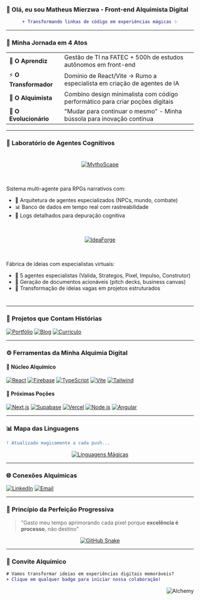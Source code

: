 ### 🌌 Olá, eu sou Matheus Mierzwa - Front-end Alquimista Digital 

<div align="center">
  
```diff
+ Transformando linhas de código em experiências mágicas ✨
```
</div>

---

### 🚀 **Minha Jornada em 4 Atos** 

|   |   |
|---|---|
| 🔮 **O Aprendiz** | Gestão de TI na FATEC + 500h de estudos autônomos em front-end |
| ⚡ **O Transformador** | Domínio de React/Vite -> Rumo a especialista em criação de agentes de IA |
| 🧪 **O Alquimista** | Combino design minimalista com código performático para criar poções digitais |
| 🌊 **O Evolucionário** | "Mudar para continuar o mesmo" - Minha bússola para inovação contínua |

---

### 🧠 **Laboratório de Agentes Cognitivos**
<div align="center" style="display: grid; grid-template-columns: repeat(auto-fit, minmax(300px, 1fr)); gap: 20px; margin: 25px 0">

[![MythoScape](https://custom-icon-badges.demolab.com/badge/🐉_MythoScape-000?logo=dragon&logoColor=white&style=for-the-badge)](https://github.com/MierzwaMatheus/mythoscape)
<div align="left">
  <p>Sistema multi-agente para RPGs narrativos com:</p>
  <ul>
    <li>🔄 Arquitetura de agentes especializados (NPCs, mundo, combate)</li>
    <li>📊 Banco de dados em tempo real com rastreabilidade</li>
    <li>📝 Logs detalhados para depuração cognitiva</li>
  </ul>
</div>

[![IdeaForge](https://custom-icon-badges.demolab.com/badge/🚀_IdeaForge-000?logo=lightbulb&logoColor=white&style=for-the-badge)](https://github.com/MierzwaMatheus/ideaforge-ia)
<div align="left">
  <p>Fábrica de ideias com especialistas virtuais:</p>
  <ul>
    <li>👥 5 agentes especialistas (Valida, Strategos, Pixel, Impulso, Construtor)</li>
    <li>📄 Geração de documentos acionáveis (pitch decks, business canvas)</li>
    <li>🎯 Transformação de ideias vagas em projetos estruturados</li>
  </ul>
</div>

</div>

---

### 💼 **Projetos que Contam Histórias**
[![Portfólio](https://custom-icon-badges.demolab.com/badge/✨_Portfólio_Imersivo-000?logo=eye&logoColor=white&style=for-the-badge)](https://matheus-mierzwa.web.app/portfolio)
[![Blog](https://custom-icon-badges.demolab.com/badge/📚_Blog_Conceitual-000?logo=book&logoColor=white&style=for-the-badge)](https://matheus-mierzwa.web.app/blog)
[![Currículo](https://custom-icon-badges.demolab.com/badge/📜_CV_Dinâmico-000?logo=file-pdf&logoColor=white&style=for-the-badge)](https://matheus-mierzwa.web.app/resume)

---

### ⚙️ **Ferramentas da Minha Alquimia Digital**
#### 🧪 Núcleo Alquímico
  [![React](https://img.shields.io/badge/React-18.x-61DAFB.svg?logo=react)](https://reactjs.org/)
  [![Firebase](https://img.shields.io/badge/Firebase-9.x-FFCA28.svg?logo=firebase)](https://firebase.google.com/)
  [![TypeScript](https://img.shields.io/badge/TypeScript-5.x-3178C6.svg?logo=typescript)](https://www.typescriptlang.org/)
  [![Vite](https://img.shields.io/badge/Vite-4.x-646CFF.svg?logo=vite)](https://vitejs.dev/)
  [![Tailwind](https://img.shields.io/badge/TailwindCSS-3.x-38B2AC.svg?logo=tailwindcss)](https://tailwindcss.com/)


#### 🔮 Próximas Poções
  [![Next.js](https://img.shields.io/badge/Next.js-14.x-000.svg?logo=nextdotjs)](https://nextjs.org/)
  [![Supabase](https://img.shields.io/badge/Supabase-3.x-3ECF8E.svg?logo=supabase)](https://supabase.io/)
  [![Vercel](https://img.shields.io/badge/Vercel-000.svg?logo=vercel)](https://vercel.com/)
  [![Node.js](https://img.shields.io/badge/Node.js-20.x-339933.svg?logo=nodedotjs)](https://nodejs.org/)
  [![Angular](https://img.shields.io/badge/Angular-16.x-DD0031.svg?logo=angular)](https://angular.io/)

---

### 📊 **Mapa das Linguagens**
```diff
! Atualizado magicamente a cada push...
```

<div align="center">
  
[![Linguagens Mágicas](https://github-readme-stats.vercel.app/api/top-langs/?username=MierzwaMatheus&layout=donut-vertical&theme=nightowl&hide_border=true&bg_color=00000000&title_color=58a6ff&text_color=8b949e&icon_color=58a6ff)](https://github.com/MierzwaMatheus)
</div>

---

### 🌐 **Conexões Alquímicas**
[![LinkedIn](https://custom-icon-badges.demolab.com/badge/LinkedIn-Profissionalizar/0A66C2?logo=linkedin&logoColor=white&style=social)](https://br.linkedin.com/in/matheus-mierzwa-91b80b117)
[![Email](https://custom-icon-badges.demolab.com/badge/Email-Colaboração/EA4335?logo=mail&logoColor=white&style=social)](mailto:mierzwa.oliveira@gmail.com)

---

### 🧩 **Princípio da Perfeição Progressiva**
> "Gasto meu tempo aprimorando cada pixel porque **excelência é processo**, não destino"

<div align="center">
  
[![GitHub Snake](https://raw.githubusercontent.com/MierzwaMatheus/MierzwaMatheus/output/github-contribution-grid-snake-dark.svg#gh-dark-mode-only)](https://github.com/MierzwaMatheus)
</div>

---

### 💫 **Convite Alquímico**
```diff
# Vamos transformar ideias em experiências digitais memoráveis?
+ Clique em qualquer badge para iniciar nossa colaboração!
```

<div align="right">
  
![Alchemy](https://img.shields.io/badge/✨_Design--Thinking-FF6F00?logo=sparkles&logoColor=white&style=for-the-badge)
</div>
